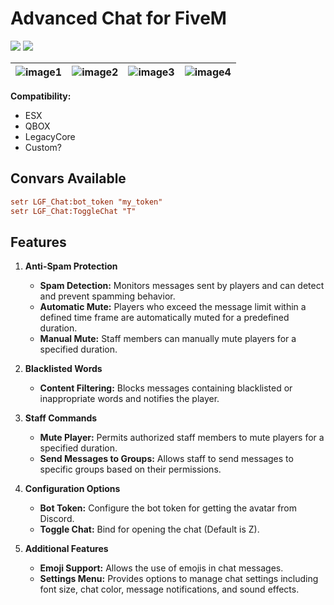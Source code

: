 # Advanced Chat for FiveM

  ![](https://img.shields.io/github/downloads/ENT510/LGF_ChatV4/total?logo=github)
  ![](https://img.shields.io/github/v/release/ENT510/LGF_ChatV4?logo=github)



| ![image1](https://cdn.discordapp.com/attachments/1217899422604595300/1284215663526936586/image.png?ex=66e5d289&is=66e48109&hm=f9528344f96fc608b57825191bc0efc96057816e4310420222d6707b222090f0&) | ![image2](https://cdn.discordapp.com/attachments/1217899422604595300/1284235797100363856/image.png?ex=66e5e549&is=66e493c9&hm=04bdd665f14361348c801102fe7cd3b484a21e1aeeb8f27fc808c3648bf73d3a&) | ![image3](https://cdn.discordapp.com/attachments/1217899422604595300/1284236001090469908/image.png?ex=66e5e57a&is=66e493fa&hm=c1d838f681a9e8cef4e1bbabc09ecf938c6843b91e41d81c918f242269d74ccc&) | ![image4](https://cdn.discordapp.com/attachments/1217899422604595300/1284236237833764864/image.png?ex=66e5e5b3&is=66e49433&hm=734a6186887eb0255857f3c7422a68ce7140c8c903ae38fd5b3522e591d77cba&) |
|:--:|:--:|:--:|:--:|

**Compatibility:**
- ESX
- QBOX
- LegacyCore
- Custom?

## Convars Available

```cfg
setr LGF_Chat:bot_token "my_token"
setr LGF_Chat:ToggleChat "T" 
```

## Features

1. **Anti-Spam Protection**
   - **Spam Detection:** Monitors messages sent by players and can detect and prevent spamming behavior.
   - **Automatic Mute:** Players who exceed the message limit within a defined time frame are automatically muted for a predefined duration.
   - **Manual Mute:** Staff members can manually mute players for a specified duration.

2. **Blacklisted Words**
   - **Content Filtering:** Blocks messages containing blacklisted or inappropriate words and notifies the player.

3. **Staff Commands**
   - **Mute Player:** Permits authorized staff members to mute players for a specified duration.
   - **Send Messages to Groups:** Allows staff to send messages to specific groups based on their permissions.

4. **Configuration Options**
   - **Bot Token:** Configure the bot token for getting the avatar from Discord.
   - **Toggle Chat:** Bind for opening the chat (Default is Z).

5. **Additional Features**
   - **Emoji Support:** Allows the use of emojis in chat messages.
   - **Settings Menu:** Provides options to manage chat settings including font size, chat color, message notifications, and sound effects.
